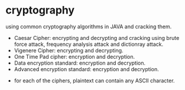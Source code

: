 # cryptography
using common cryptography algorithms in JAVA and cracking them.
- Caesar Cipher: encrypting and decrypting and cracking using brute force attack, frequency analysis attack and dictionray attack.
- Vigenere Cipher: encrypting and decrypting. 
- One Time Pad cipher: encryption and decryption.
- Data encryption standard: encryption and decryption.
- Advanced encryption standard: encryption and decryption.
 
* for each of the ciphers, plaintext can contain any ASCII character.

